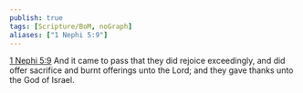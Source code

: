 ```yaml
---
publish: true
tags: [Scripture/BoM, noGraph]
aliases: ["1 Nephi 5:9"]
---
```

[1 Nephi 5:9](https://churchofjesuschrist.org/study/scriptures/bofm/1-ne/5?lang=eng&id=p9#p9) And it came to pass that they did rejoice exceedingly, and did offer sacrifice and burnt offerings unto the Lord; and they gave thanks unto the God of Israel.
